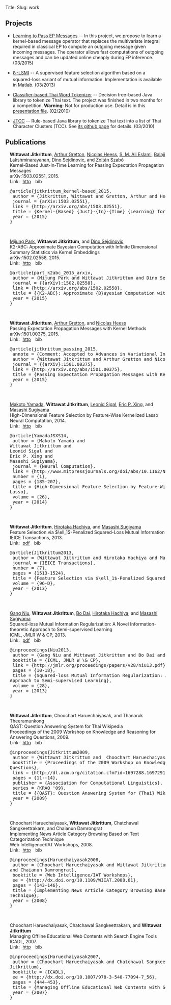Title: 
Slug: work


## Projects

* [Learning to Pass EP Messages](kernel_ep.html) -- In this project, we propose to learn a kernel-based message operator 
that replaces the multivariate integral required in classical EP to compute an outgoing message given incoming messages.
The operator allows fast computations of outgoing messages and can be updated online cheaply during EP inference. (03/2015)

* [$\ell_1$-LSMI](l1lsmi.html) -- A supervised feature selection algorithm based on a squared-loss variant of mutual information. 
Implementation is available in Matlab. (03/2013)

* [Classifier-based Thai Word Tokenizer](https://github.com/wittawatj/ctwt) --  Decision tree-based Java library to tokenize Thai text. The project was finished in two months for a competition. **Warning**: Not for production use. Detail is in this [presentation file](files/wordseg_dt.pdf). (02/2010)

* [JTCC](https://github.com/wittawatj/jtcc) -- Rule-based Java library to tokenize
  Thai text into a list of Thai Character Clusters (TCC). See [its github page](https://github.com/wittawatj/jtcc)
  for details. (03/2010)


## Publications

<!--should check http://nipg.inf.elte.hu/publications-embedded/2.html-->
<!--for a table of publications-->

<!--CSS style for publications -->
<style>
#publications dl {

}
#publications dd a {
    color: #0000aa;
}

.publications .author_list{

}

.publications .links a{
    margin-right: 5px;
    margin-left: 5px;

}

.publications {
    padding-left: 1em;
}

.publications .paper{
    /*border-bottom: 1px solid black;*/
    margin-bottom: 15px;

}
</style>

<script type="text/javascript">
    // script to make a sliding effect when clicking bib link

    // The keyword "jQuery" is needed because of "noConflict(..)"
    jQuery(document).ready(function(){
        $(".bibsrc").slideUp();

        $(".biblink").click(function(){
            $(this).parents(".paper").children(".bibsrc").slideToggle(100) ;
        });
    });

</script>

<div class="publications"> 

<div class="paper"> 
<div class="author_list"><b>Wittawat Jitkrittum</b>, <a href="http://www.gatsby.ucl.ac.uk/~gretton/">Arthur Gretton</a>, <a href="http://homepages.inf.ed.ac.uk/s0677090/">Nicolas Heess</a>, <a href="http://arkitus.com/">S. M. Ali Eslami</a>, <a href="http://www.gatsby.ucl.ac.uk/~balaji/">Balaji Lakshminarayanan</a>, <a href="http://www.stats.ox.ac.uk/~sejdinov/">Dino Sejdinovic</a>, and <a href="http://www.gatsby.ucl.ac.uk/~szabo/">Zoltán Szabó</a></div>
<div class="paper_title">Kernel-Based Just-In-Time Learning for Passing Expectation Propagation Messages</div>
<span class="submit_to">arXiv:1503.02551</span>, 2015. 
<div class="links">Link: 
<a class="wj_http" href="http://arxiv.org/abs/1503.02551">http</a>
<a class="biblink">bib</a> 
</div> <!-- end links -->
<pre class="bibsrc">@article{jitkrittum_kernel-based_2015,
 author = {Jitkrittum, Wittawat and Gretton, Arthur and Heess, Nicolas and Eslami, S. M. Ali and Lakshminarayanan, Balaji and Sejdinovic, Dino and Szabó, Zoltán},
 journal = {arXiv:1503.02551},
 link = {http://arxiv.org/abs/1503.02551},
 title = {Kernel-{Based} {Just}-{In}-{Time} {Learning} for {Passing} {Expectation} {Propagation} {Messages}},
 year = {2015}
}

</pre><!-- end bib source -->
</div>

<div class="paper"> 
<div class="author_list"><a href="http://www.gatsby.ucl.ac.uk/~mijung/">Mijung Park</a>, <b>Wittawat Jitkrittum</b>, and <a href="http://www.stats.ox.ac.uk/~sejdinov/">Dino Sejdinovic</a></div>
<div class="paper_title">K2-ABC: Approximate Bayesian Computation with Infinite Dimensional Summary Statistics via Kernel Embeddings</div>
<span class="submit_to">arXiv:1502.02558</span>, 2015. 
<div class="links">Link: 
<a class="wj_http" href="http://arxiv.org/abs/1502.02558">http</a>
<a class="biblink">bib</a> 
</div> <!-- end links -->
<pre class="bibsrc">@article{part_k2abc_2015_arxiv,
 author = {Mijung Park and Wittawat Jitkrittum and Dino Sejdinovic},
 journal = {{arXiv}:1502.02558},
 link = {http://arxiv.org/abs/1502.02558},
 title = {{K2-ABC}: Approximate {B}ayesian Computation with Infinite Dimensional Summary Statistics via Kernel Embeddings},
 year = {2015}
}

</pre><!-- end bib source -->
</div>

<div class="paper"> 
<div class="author_list"><b>Wittawat Jitkrittum</b>, <a href="http://www.gatsby.ucl.ac.uk/~gretton/">Arthur Gretton</a>, and <a href="http://homepages.inf.ed.ac.uk/s0677090/">Nicolas Heess</a></div>
<div class="paper_title">Passing Expectation Propagation Messages with Kernel Methods</div>
<span class="submit_to">arXiv:1501.00375</span>, 2015. 
<div class="links">Link: 
<a class="wj_http" href="http://arxiv.org/abs/1501.00375">http</a>
<a class="biblink">bib</a> 
</div> <!-- end links -->
<pre class="bibsrc">@article{jitkrittum_passing_2015,
 annote = {Comment: Accepted to Advances in Variational Inference, {NIPS} 2014 Workshop},
 author = {Wittawat Jitkrittum and Arthur Gretton and Nicolas Heess},
 journal = {{arXiv}:1501.00375},
 link = {http://arxiv.org/abs/1501.00375},
 title = {Passing Expectation Propagation Messages with Kernel Methods},
 year = {2015}
}

</pre><!-- end bib source -->
</div>

<div class="paper"> 
<div class="author_list"><a href="http://www.makotoyamada-ml.com/">Makoto Yamada</a>, <b>Wittawat Jitkrittum</b>, <a href="http://cs.brown.edu/~ls/">Leonid Sigal</a>, <a href="http://www.cs.cmu.edu/~epxing/">Eric P. Xing</a>, and <a href="http://www.ms.k.u-tokyo.ac.jp/index.html">Masashi Sugiyama</a></div>
<div class="paper_title">High-Dimensional Feature Selection by Feature-Wise Kernelized
Lasso</div>
<span class="submit_to">Neural Computation</span>, 2014. 
<div class="links">Link: 
<a class="wj_http" href="http://www.mitpressjournals.org/doi/abs/10.1162/NECO_a_00537#.U9O7Idtsylg">http</a>
<a class="biblink">bib</a> 
</div> <!-- end links -->
<pre class="bibsrc">@article{YamadaJSXS14,
 author = {Makoto Yamada and
Wittawat Jitkrittum and
Leonid Sigal and
Eric P. Xing and
Masashi Sugiyama},
 journal = {Neural Computation},
 link = {http://www.mitpressjournals.org/doi/abs/10.1162/NECO_a_00537#.U9O7Idtsylg},
 number = {1},
 pages = {185-207},
 title = {High-Dimensional Feature Selection by Feature-Wise Kernelized
Lasso},
 volume = {26},
 year = {2014}
}

</pre><!-- end bib source -->
</div>

<div class="paper"> 
<div class="author_list"><b>Wittawat Jitkrittum</b>, <a href="http://sugiyama-www.cs.titech.ac.jp/~hachiya/">Hirotaka Hachiya</a>, and <a href="http://www.ms.k.u-tokyo.ac.jp/index.html">Masashi Sugiyama</a></div>
<div class="paper_title">Feature Selection via $\ell_1$-Penalized Squared-Loss Mutual Information</div>
<span class="submit_to">IEICE Transactions</span>, 2013. 
<div class="links">Link: 
<a class="wj_pdf" href="http://wittawat.com/pages/files/L1LSMI.pdf">pdf</a>
<a class="biblink">bib</a> 
</div> <!-- end links -->
<pre class="bibsrc">@article{Jitkrittum2013,
 author = {Wittawat Jitkrittum and Hirotaka Hachiya and Masashi Sugiyama},
 journal = {IEICE Transactions},
 number = {7},
 pages = {1513-1524},
 title = {Feature Selection via $\ell_1$-Penalized Squared-Loss Mutual Information},
 volume = {96-D},
 year = {2013}
}

</pre><!-- end bib source -->
</div>

<div class="paper"> 
<div class="author_list"><a href="http://sugiyama-www.cs.titech.ac.jp/~gang/">Gang Niu</a>, <b>Wittawat Jitkrittum</b>, <a href="https://sites.google.com/site/daibohr/">Bo Dai</a>, <a href="http://sugiyama-www.cs.titech.ac.jp/~hachiya/">Hirotaka Hachiya</a>, and <a href="http://www.ms.k.u-tokyo.ac.jp/index.html">Masashi Sugiyama</a></div>
<div class="paper_title">Squared-loss Mutual Information Regularization: A Novel Information-theoretic
Approach to Semi-supervised Learning</div>
<span class="submit_to">ICML, JMLR W & CP</span>, 2013. 
<div class="links">Link: 
<a class="wj_pdf" href="http://jmlr.org/proceedings/papers/v28/niu13.pdf">pdf</a>
<a class="biblink">bib</a> 
</div> <!-- end links -->
<pre class="bibsrc">@inproceedings{Niu2013,
 author = {Gang Niu and Wittawat Jitkrittum and Bo Dai and Hirotaka Hachiya and Masashi Sugiyama},
 booktitle = {ICML, JMLR W \& CP},
 link = {http://jmlr.org/proceedings/papers/v28/niu13.pdf},
 pages = {10-18},
 title = {Squared-loss Mutual Information Regularization: A Novel Information-theoretic
Approach to Semi-supervised Learning},
 volume = {28},
 year = {2013}
}

</pre><!-- end bib source -->
</div>

<div class="paper"> 
<div class="author_list"><b>Wittawat Jitkrittum</b>, Choochart Haruechaiyasak, and Thanaruk Theeramunkong</div>
<div class="paper_title">QAST: Question Answering System for Thai Wikipedia</div>
<span class="submit_to">Proceedings of the 2009 Workshop on Knowledge and Reasoning for Answering
Questions</span>, 2009. 
<div class="links">Link: 
<a class="wj_http" href="http://dl.acm.org/citation.cfm?id=1697288.1697291">http</a>
<a class="biblink">bib</a> 
</div> <!-- end links -->
<pre class="bibsrc">@inproceedings{Jitkrittum2009,
 author = {Wittawat Jitkrittum and  Choochart Haruechaiyasak and Thanaruk Theeramunkong},
 booktitle = {Proceedings of the 2009 Workshop on Knowledge and Reasoning for Answering
Questions},
 link = {http://dl.acm.org/citation.cfm?id=1697288.1697291},
 pages = {11--14},
 publisher = {Association for Computational Linguistics},
 series = {KRAQ '09},
 title = {{QAST}: Question Answering System for {Thai} Wikipedia},
 year = {2009}
}

</pre><!-- end bib source -->
</div>

<div class="paper"> 
<div class="author_list">Choochart Haruechaiyasak, <b>Wittawat Jitkrittum</b>, Chatchawal Sangkeettrakarn, and Chaianun Damrongrat</div>
<div class="paper_title">Implementing News Article Category Browsing Based on Text Categorization
Technique</div>
<span class="submit_to">Web Intelligence/IAT Workshops</span>, 2008. 
<div class="links">Link: 
<a class="wj_http" href="http://dx.doi.org/10.1109/WIIAT.2008.61">http</a>
<a class="biblink">bib</a> 
</div> <!-- end links -->
<pre class="bibsrc">@inproceedings{Haruechaiyasak2008,
 author = {Choochart Haruechaiyasak and Wittawat Jitkrittum and Chatchawal Sangkeettrakarn
and Chaianun Damrongrat},
 booktitle = {Web Intelligence/IAT Workshops},
 ee = {http://dx.doi.org/10.1109/WIIAT.2008.61},
 pages = {143-146},
 title = {Implementing News Article Category Browsing Based on Text Categorization
Technique},
 year = {2008}
}

</pre><!-- end bib source -->
</div>

<div class="paper"> 
<div class="author_list">Choochart Haruechaiyasak, Chatchawal Sangkeettrakarn, and <b>Wittawat Jitkrittum</b></div>
<div class="paper_title">Managing Offline Educational Web Contents with Search Engine Tools</div>
<span class="submit_to">ICADL</span>, 2007. 
<div class="links">Link: 
<a class="wj_http" href="http://dx.doi.org/10.1007/978-3-540-77094-7_56">http</a>
<a class="biblink">bib</a> 
</div> <!-- end links -->
<pre class="bibsrc">@inproceedings{Haruechaiyasak2007,
 author = {Choochart Haruechaiyasak and Chatchawal Sangkeettrakarn and Wittawat
Jitkrittum},
 booktitle = {ICADL},
 ee = {http://dx.doi.org/10.1007/978-3-540-77094-7_56},
 pages = {444-453},
 title = {Managing Offline Educational Web Contents with Search Engine Tools},
 year = {2007}
}

</pre><!-- end bib source -->
</div>

</div> 


